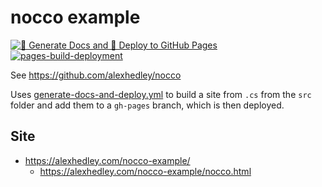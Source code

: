 # nocco example

[![📄 Generate Docs and 🚀 Deploy to GitHub Pages](https://github.com/AlexHedley/nocco-example/actions/workflows/generate-docs-and-deploy.yml/badge.svg)](https://github.com/AlexHedley/nocco-example/actions/workflows/generate-docs-and-deploy.yml)
[![pages-build-deployment](https://github.com/AlexHedley/nocco-example/actions/workflows/pages/pages-build-deployment/badge.svg)](https://github.com/AlexHedley/nocco-example/actions/workflows/pages/pages-build-deployment)

See https://github.com/alexhedley/nocco

Uses [generate-docs-and-deploy.yml](.github/workflows/generate-docs-and-deploy.yml) to build a site from `.cs` from the `src` folder and add them to a `gh-pages` branch, which is then deployed.

## Site

- https://alexhedley.com/nocco-example/
  - https://alexhedley.com/nocco-example/nocco.html
